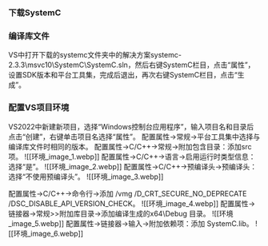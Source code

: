### 下载SystemC
### 编译库文件
VS中打开下载的systemc文件夹中的解决方案systemc-2.3.3\msvc10\SystemC\SystemC.sln，然后右键SystemC栏目，点击“属性”，设置SDK版本和平台工具集，完成后退出，再次右键SystemC栏目，点击“生成”。
### 配置VS项目环境
VS2022中新建新项目，选择“Windows控制台应用程序”，输入项目名和目录后点击“创建”，右键单击项目名选择“属性”。
配置属性->常规->平台工具集中选择与编译库文件时相同的版本。
配置属性->C/C++->常规->附加包含目录：添加src 项。
![[环境_image_1.webp]]
配置属性->C/C++->语言->启用运行时类型信息：选择“是”。
![[环境_image_2.webp]]
配置属性->C/C++->预编译头->预编译头：选择“不使用预编译头”。
![[环境_image_3.webp]]

配置属性->C/C++->命令行->添加 /vmg /D_CRT_SECURE_NO_DEPRECATE /DSC_DISABLE_API_VERSION_CHECK。
![[环境_image_4.webp]]
配置属性->链接器->常规>>附加库目录->添加编译生成的x64\Debug 目录。
![[环境_image_5.webp]]
配置属性->链接器->输入->附加依赖项：添加 SystemC.lib。
![[环境_image_6.webp]]